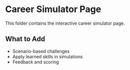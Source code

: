 # Career Simulator Page

This folder contains the interactive career simulator page.

## What to Add
- Scenario-based challenges
- Apply learned skills in simulations
- Feedback and scoring